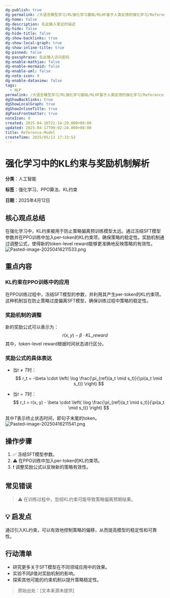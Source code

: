 ```yaml
---
dg-publish: true
dg-permalink: /大语言模型学习/RL强化学习基础/RLHF基于人类反馈的强化学习/Reference-Model
dg-home: false
dg-description: 在此输入笔记的描述
dg-hide: false
dg-hide-title: false
dg-show-backlinks: true
dg-show-local-graph: true
dg-show-inline-title: true
dg-pinned: false
dg-passphrase: 在此输入访问密码
dg-enable-mathjax: false
dg-enable-mermaid: false
dg-enable-uml: false
dg-note-icon: 0
dg-enable-dataview: false
tags:
  - NLP
permalink: /大语言模型学习/RL强化学习基础/RLHF基于人类反馈的强化学习/Reference-Model/
dgShowBacklinks: true
dgShowLocalGraph: true
dgShowInlineTitle: true
dgPassFrontmatter: true
noteIcon: 0
created: 2025-04-16T21:14:29.000+08:00
updated: 2025-04-17T09:02:24.000+08:00
title: Reference-Model
createTime: 2025/05/13 17:33:52
---
```




# 强化学习中的KL约束与奖励机制解析
**分类**：人工智能

**标签**：强化学习、PPO算法、KL约束

**日期**：2025年4月12日

## 核心观点总结
在强化学习中，KL约束被用于防止策略偏离预训练模型太远。通过冻结SFT模型参数并在PPO训练中加入per-token的KL约束项，确保策略的稳定性。奖励机制通过调整公式，使得新的token-level reward能够更准确地反映策略的有效性。
![Pasted-image-20250416211533.png](../../.vuepress/public/img/user/%E9%99%84%E4%BB%B6/Pasted%20image%2020250416211533.png)


## 重点内容

### KL约束在PPO训练中的应用
在PPO训练过程中，冻结SFT模型的参数，并利用其产生per-token的KL约束项。这种机制旨在防止策略过度偏离SFT模型，确保训练过程中策略的稳定性。


### 奖励机制的调整
新的奖励公式可以表示为：
$$
r(x, y) - \beta \cdot KL\_reward
$$
其中，token-level reward根据时间状态进行区分。


### 奖励公式的具体表达
- 当$t \neq T$时：
  $$
  r_t = -\beta \cdot \left( \log \frac{\pi_{ref}(a_t \mid s_t)}{\pi(a_t \mid s_t)} \right)
  $$

- 当$t = T$时：
  $$
  r_t = r(x, y) - \beta \cdot \left( \log \frac{\pi_{ref}(a_t \mid s_t)}{\pi(a_t \mid s_t)} \right)
  $$

其中$T$表示终止状态时间，即句子末尾的token。
![Pasted-image-20250416211541.png](../../.vuepress/public/img/user/%E9%99%84%E4%BB%B6/Pasted%20image%2020250416211541.png)


## 操作步骤
1. ✅ 冻结SFT模型参数。
2. ⚠ 在PPO训练中加入per-token的KL约束项。
3. ❗ 调整奖励公式以反映新的策略有效性。


## 常见错误
> ⚠ 在训练过程中，忽视KL约束可能导致策略偏离预期结果。


## 💡 启发点
通过引入KL约束，可以有效地控制策略的偏移，从而提高模型的稳定性和可靠性。


## 行动清单
- 研究更多关于SFT模型在不同领域应用中的效果。
- 实验不同$\beta$值对奖励机制的影响。
- 探索其他可能的约束机制以提升策略稳定性。

> 原始出处：[文本来源未提供]
